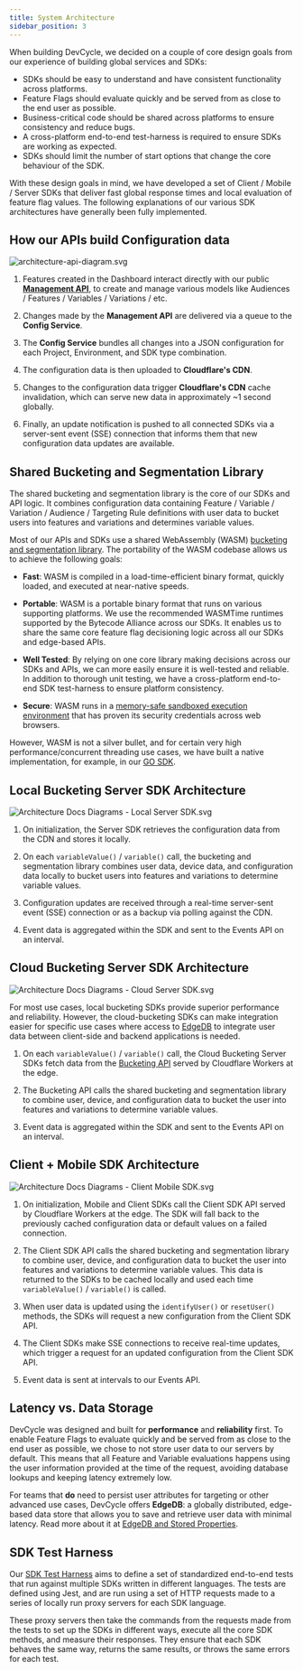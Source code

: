 ```yaml
---
title: System Architecture
sidebar_position: 3
---
```


When building DevCycle, we decided on a couple of core design goals from our experience of building global services and SDKs:

- SDKs should be easy to understand and have consistent functionality across platforms.
- Feature Flags should evaluate quickly and be served from as close to the end user as possible.
- Business-critical code should be shared across platforms to ensure consistency and reduce bugs.
- A cross-platform end-to-end test-harness is required to ensure SDKs are working as expected.
- SDKs should limit the number of start options that change the core behaviour of the SDK.

With these design goals in mind, we have developed a set of Client / Mobile / Server SDKs that deliver
fast global response times and local evaluation of feature flag values. The following explanations of our
various SDK architectures have generally been fully implemented.

## How our APIs build Configuration data

![architecture-api-diagram.svg](/architecture-api-diagram.svg)

1. Features created in the Dashboard interact directly with our public **[Management API](/management-api/)**,
   to create and manage various models like Audiences / Features / Variables / Variations / etc.

2. Changes made by the **Management API** are delivered via a queue to the **Config Service**.

3. The **Config Service** bundles all changes into a JSON configuration for each Project, Environment,
   and SDK type combination.

4. The configuration data is then uploaded to **Cloudflare's CDN**.

5. Changes to the configuration data trigger **Cloudflare's CDN** cache invalidation,
   which can serve new data in approximately ~1 second globally.

6. Finally, an update notification is pushed to all connected SDKs via a server-sent event (SSE) connection
   that informs them that new configuration data updates are available.

## Shared Bucketing and Segmentation Library

The shared bucketing and segmentation library is the core of our SDKs and API logic. It combines configuration data
containing Feature / Variable / Variation / Audience / Targeting Rule definitions with user data to bucket users into
features and variations and determines variable values.

Most of our APIs and SDKs use a shared WebAssembly (WASM)
[bucketing and segmentation library](https://github.com/DevCycleHQ/js-sdks/tree/main/lib/shared/bucketing-assembly-script).
The portability of the WASM codebase allows us to achieve the following goals:

- **Fast**: WASM is compiled in a load-time-efficient binary format, quickly loaded, and executed at near-native speeds.

- **Portable**: WASM is a portable binary format that runs on various supporting platforms.
  We use the recommended WASMTime runtimes supported by the Bytecode Alliance across our SDKs.
  It enables us to share the same core feature flag decisioning logic across all our SDKs and edge-based APIs.

- **Well Tested**: By relying on one core library making decisions across our SDKs and APIs,
  we can more easily ensure it is well-tested and reliable. In addition to thorough unit testing,
  we have a cross-platform end-to-end SDK test-harness to ensure platform consistency.

- **Secure**: WASM runs in a [memory-safe sandboxed execution environment](https://webassembly.org/docs/security/)
  that has proven its security credentials across web browsers.

However, WASM is not a silver bullet, and for certain very high performance/concurrent threading use cases,
we have built a native implementation, for example, in our [GO SDK](https://github.com/DevCycleHQ/go-server-sdk).

## Local Bucketing Server SDK Architecture

![Architecture Docs Diagrams - Local Server SDK.svg](/architecture-docs-diagrams-local-server-sdk.svg)

1. On initialization, the Server SDK retrieves the configuration data from the CDN and stores it locally.

2. On each `variableValue()` / `variable()` call, the bucketing and segmentation library combines user data, device data,
   and configuration data locally to bucket users into features and variations to determine variable values.

3. Configuration updates are received through a real-time server-sent event (SSE) connection or as a backup via polling against the CDN.

4. Event data is aggregated within the SDK and sent to the Events API on an interval.

## Cloud Bucketing Server SDK Architecture

![Architecture Docs Diagrams - Cloud Server SDK.svg](/architecture-docs-diagrams-cloud-server-sdk.svg)

For most use cases, local bucketing SDKs provide superior performance and reliability.
However, the cloud-bucketing SDKs can make integration easier for specific use cases where access to
[EdgeDB](/platform/feature-flags/targeting/edgedb) to integrate user data between client-side and backend applications is needed.

1. On each `variableValue()` / `variable()` call, the Cloud Bucketing Server SDKs fetch data from the
   [Bucketing API](/bucketing-api/) served by Cloudflare Workers at the edge.

2. The Bucketing API calls the shared bucketing and segmentation library to combine user, device,
   and configuration data to bucket the user into features and variations to determine variable values.

3. Event data is aggregated within the SDK and sent to the Events API on an interval.

## Client + Mobile SDK Architecture

![Architecture Docs Diagrams - Client Mobile SDK.svg](/architecture-docs-diagrams-client-mobile-sdk.svg)

1. On initialization, Mobile and Client SDKs call the Client SDK API served by Cloudflare Workers at the edge.
   The SDK will fall back to the previously cached configuration data or default values on a failed connection.

2. The Client SDK API calls the shared bucketing and segmentation library to combine user, device,
   and configuration data to bucket the user into features and variations to determine variable values.
   This data is returned to the SDKs to be cached locally and used each time `variableValue()` / `variable()` is called.

3. When user data is updated using the `identifyUser()` or `resetUser()` methods, the SDKs will
   request a new configuration from the Client SDK API.

4. The Client SDKs make SSE connections to receive real-time updates, which trigger a request for an
   updated configuration from the Client SDK API.

5. Event data is sent at intervals to our Events API.

## Latency vs. Data Storage

DevCycle was designed and built for **performance** and **reliability** first. To enable Feature Flags to evaluate quickly and be served from as close to the end user as possible, we chose to not store user data to our servers by default. This means that all Feature and Variable evaluations happens using the user information provided at the time of the request, avoiding database lookups and keeping latency extremely low. 

For teams that **do** need to persist user attributes for targeting or other advanced use cases, DevCycle offers **EdgeDB**: a globally distributed, edge-based data store that allows you to save and retrieve user data with minimal latency. Read more about it at [EdgeDB and Stored Properties](/platform/feature-flags/targeting/edgedb).


## SDK Test Harness

Our [SDK Test Harness](https://github.com/DevCycleHQ/test-harness) aims to define a set of standardized end-to-end tests
that run against multiple SDKs written in different languages. The tests are defined using Jest, and are run using
a set of HTTP requests made to a series of locally run proxy servers for each SDK language.

These proxy servers then take the commands from the requests made from the tests to set up the SDKs in different ways,
execute all the core SDK methods, and measure their responses. They ensure that each SDK behaves the same way,
returns the same results, or throws the same errors for each test.
